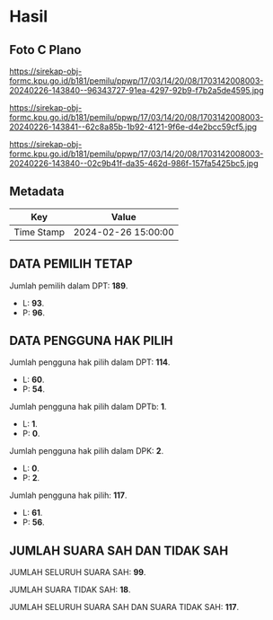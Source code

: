 # Hasil

## Foto C Plano

https://sirekap-obj-formc.kpu.go.id/b181/pemilu/ppwp/17/03/14/20/08/1703142008003-20240226-143840--96343727-91ea-4297-92b9-f7b2a5de4595.jpg

https://sirekap-obj-formc.kpu.go.id/b181/pemilu/ppwp/17/03/14/20/08/1703142008003-20240226-143841--62c8a85b-1b92-4121-9f6e-d4e2bcc59cf5.jpg

https://sirekap-obj-formc.kpu.go.id/b181/pemilu/ppwp/17/03/14/20/08/1703142008003-20240226-143840--02c9b41f-da35-462d-986f-157fa5425bc5.jpg


## Metadata

| Key        | Value               |
| ---------- | ------------------- |
| Time Stamp | 2024-02-26 15:00:00 |


## DATA PEMILIH TETAP

Jumlah pemilih dalam DPT: **189**.
 * L: **93**.
 * P: **96**.

## DATA PENGGUNA HAK PILIH

Jumlah pengguna hak pilih dalam DPT: **114**.
 * L: **60**.
 * P: **54**.

Jumlah pengguna hak pilih dalam DPTb: **1**.
 * L: **1**.
 * P: **0**.

Jumlah pengguna hak pilih dalam DPK: **2**.
 * L: **0**.
 * P: **2**.

Jumlah pengguna hak pilih: **117**.
 * L: **61**.
 * P: **56**.

## JUMLAH SUARA SAH DAN TIDAK SAH

JUMLAH SELURUH SUARA SAH: **99**.

JUMLAH SUARA TIDAK SAH: **18**.

JUMLAH SELURUH SUARA SAH DAN SUARA TIDAK SAH: **117**.


